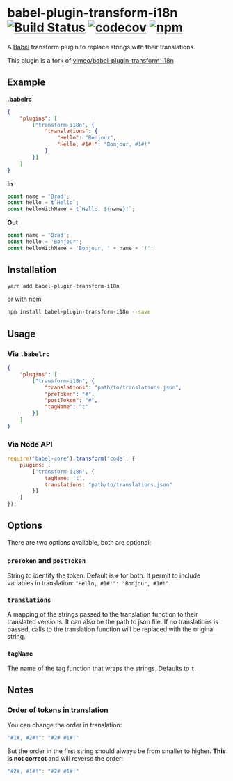 # babel-plugin-transform-i18n [![Build Status](https://travis-ci.org/abumalick/babel-plugin-transform-i18n.svg?branch=master)](https://travis-ci.org/abumalick/babel-plugin-transform-i18n) [![codecov](https://codecov.io/gh/abumalick/babel-plugin-transform-i18n/branch/master/graph/badge.svg)](https://codecov.io/gh/abumalick/babel-plugin-transform-i18n) [![npm](https://img.shields.io/npm/v/babel-plugin-transform-i18n.svg?maxAge=2592000)](https://www.npmjs.com/package/babel-plugin-transform-i18n)

A [Babel](https://babeljs.io) transform plugin to replace strings with their translations.

This plugin is a fork of [vimeo/babel-plugin-transform-i18n](https://github.com/vimeo/babel-plugin-transform-i18n)

## Example

**.babelrc**

```json
{
    "plugins": [
        ["transform-i18n", {
            "translations": {
                "Hello": "Bonjour",
                "Hello, #1#!": "Bonjour, #1#!"
            }
        }]
    ]
}
```

**In**

```js
const name = 'Brad';
const hello = t`Hello`;
const helloWithName = t`Hello, ${name}!`;
```

**Out**

```js
const name = 'Brad';
const hello = 'Bonjour';
const helloWithName = 'Bonjour, ' + name + '!';
```

## Installation

```bash
yarn add babel-plugin-transform-i18n
```

or with npm

```bash
npm install babel-plugin-transform-i18n --save
```

## Usage

### Via `.babelrc`

```json
{
    "plugins": [
        ["transform-i18n", {
            "translations": "path/to/translations.json",
            "preToken": "#",
            "postToken": "#",
            "tagName": "t"
        }]
    ]
}
```

### Via Node API

```js
require('babel-core').transform('code', {
    plugins: [
        ['transform-i18n', {
            tagName: 't',
            translations: "path/to/translations.json"
        }]
    ]
});
```

## Options

There are two options available, both are optional:
### `preToken` and `postToken`

String to identify the token. Default is `#` for both. It permit to include variables in translation: `"Hello, #1#!": "Bonjour, #1#!"`.

### `translations`

A mapping of the strings passed to the translation function to their translated versions. It can also be the path to json file. If no translations is passed, calls to the translation function will be replaced with the original string.


### `tagName`

The name of the tag function that wraps the strings. Defaults to `t`.

## Notes

### Order of tokens in translation

You can change the order in translation:

```js
"#1#, #2#!": "#2# #1#!"
```

But the order in the first string should always be from smaller to higher. **This is not correct** and will reverse the order:

```js
"#2#, #1#!": "#2# #1#!"
```
